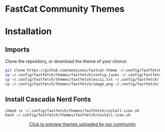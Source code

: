 # FastCat Community Themes

# Installation

## Imports

Clone the repository, or download the theme of your choice:

```sh
git clone https://github.com/wenyinos/fastcat-theme ~/.config/fastfetch/themes
cp ~/.config/fastfetch/themes/fastfetch/config.jsonc ~/.config/fastfetch/
cp ~/.config/fastfetch/themes/fastfetch/ascii.txt ~/.config/fastfetch/
cp ~/.config/fastfetch/themes/fastfetch/image.png ~/.config/fastfetch/
```

## Install Cascadia Nerd Fonts

```shell
chmod +x ~/.config/fastfetch/themes/fastfetch/install-icon.sh
bash ~/.config/fastfetch/themes/fastfetch/install-icon.sh
```

<p align="center"><a href="PREVIEW-THEMES.md">Click to preview themes uploaded by our community</a></p>
